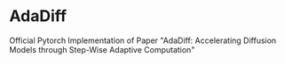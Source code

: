 # AdaDiff
Official Pytorch Implementation of Paper "AdaDiff: Accelerating Diffusion Models through Step-Wise Adaptive Computation"
